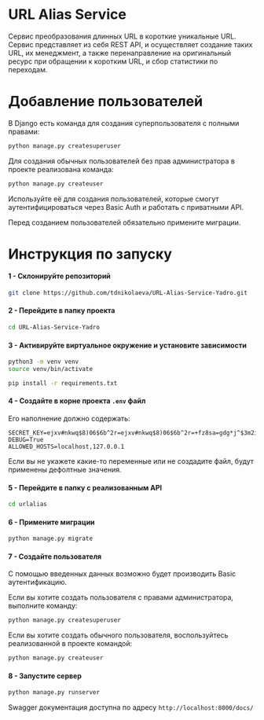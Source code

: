 # URL Alias Service

Cервис преобразования длинных URL в короткие уникальные URL. Сервис представляет из себя REST API, и осуществляет создание таких URL, их менеджмент, а также перенаправление на оригинальный ресурс при обращении к коротким URL, и сбор статистики по переходам.

# Добавление пользователей

В Django есть команда для создания суперпользователя с полными правами:

```bash
python manage.py createsuperuser
```

Для создания обычных пользователей без прав администратора в проекте реализована команда:
```bash
python manage.py createuser
```

Используйте её для создания пользователей, которые смогут аутентифицироваться через Basic Auth и работать с приватными API.

Перед созданием пользователей обязательно примените миграции.

# Инструкция по запуску

#### 1 - Склонируйте репозиторий
```bash
git clone https://github.com/tdnikolaeva/URL-Alias-Service-Yadro.git
```

#### 2 - Перейдите в папку проекта
```bash
cd URL-Alias-Service-Yadro
```

#### 3 - Активируйте виртуальное окружение и установите зависимости
```bash
python3 -m venv venv
source venv/bin/activate

pip install -r requirements.txt
```

#### 4 - Создайте в корне проекта `.env` файл 

Его наполнение должно содержать:

```
SECRET_KEY=ejxv#nkwq$8)06$6b^2r=ejxv#nkwq$8)06$6b^2r=+fz8sa=gdg*j^$3m2i5om56l@ks!h
DEBUG=True
ALLOWED_HOSTS=localhost,127.0.0.1
```

Если вы не укажете какие-то переменные или не создадите файл, будут применены дефолтные значения.

#### 5 - Перейдите в папку с реализованным API
```bash
cd urlalias
```

#### 6 - Примените миграции
```bash
python manage.py migrate
```

#### 7 - Создайте пользователя

С помощью введенных данных возможно будет производить Basic аутентификацию.

Если вы хотите создать пользователя с правами администратора, выполните команду: 

```bash
python manage.py createsuperuser
```

Если вы хотите создать обычного пользователя, воспользуйтесь реализованной в проекте командой: 

```bash
python manage.py createuser
```

#### 8 - Запустите сервер
```bash
python manage.py runserver
```

Swagger документация доступна по адресу `http://localhost:8000/docs/`
